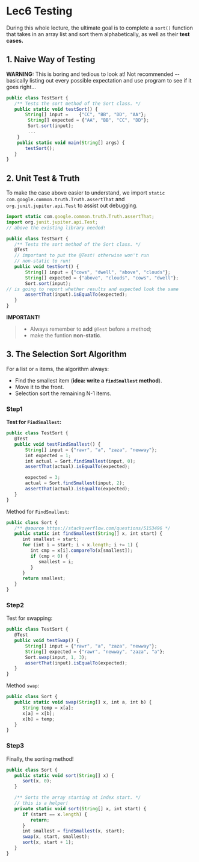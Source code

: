 # Lec6 Testing
During this whole lecture, the ultimate goal is to complete a `sort()` function that takes in an array list and sort them alphabetically, as well as their **test cases.**
## 1. Naive Way of Testing
**WARNING:**
This is boring and tedious to look at!
Not recommended -- basically listing out every possible expectation and use program to see if it goes right...
```js
public class TestSort {
   /** Tests the sort method of the Sort class. */
   public static void testSort() {
       String[] input =    {"CC", "BB", "DD", "AA"};
        String[] expected = {"AA", "BB", "CC", "DD"};
        Sort.sort(input);
        ...
    }
    public static void main(String[] args) {
       testSort();
   }
}
```
## 2. Unit Test & Truth
To make the case above easier to understand, we import `static com.google.common.truth.Truth.assertThat` and `org.junit.jupiter.api.Test` to assist out debugging.
```js
import static com.google.common.truth.Truth.assertThat;
import org.junit.jupiter.api.Test;
// above the existing library needed!

public class TestSort {
   /** Tests the sort method of the Sort class. */
   @Test
   // important to put the @Test! otherwise won't run
   // non-static to run!
   public void testSort() {
       String[] input = {"cows", "dwell", "above", "clouds"};
       String[] expected = {"above", "clouds", "cows", "dwell"};
       Sort.sort(input);
// is going to report whether results and expected look the same
       assertThat(input).isEqualTo(expected);
   }
}
```
**IMPORTANT!**
> - Always remember to **add** `@Test` before a method;
> - make the funtion **non-static**.

## 3. The Selection Sort Algorithm
For a list or `n` items, the algorithm always:
- Find the smallest item (**idea: write a `findSmallest` method**).
- Move it to the front.
- Selection sort the remaining N-1 items.

### Step1
**Test for `FindSmallest`:**
```js
public class TestSort {
   @Test
   public void testFindSmallest() {
       String[] input = {"rawr", "a", "zaza", "newway"};
       int expected = 1;
       int actual = Sort.findSmallest(input, 0);
       assertThat(actual).isEqualTo(expected);

       expected = 3;
       actual = Sort.findSmallest(input, 2);
       assertThat(actual).isEqualTo(expected);
   }
}

```

Method for `FindSmallest`:
```js
public class Sort {
   /** @source https://stackoverflow.com/questions/5153496 */
   public static int findSmallest(String[] x, int start) {
      int smallest = start;
      for (int i = start; i < x.length; i += 1) {
         int cmp = x[i].compareTo(x[smallest]);
         if (cmp < 0) {
            smallest = i;
         }
      }
      return smallest;
   }
}
```

### Step2
Test for swapping:
```js
public class TestSort {
   @Test
   public void testSwap() {
       String[] input = {"rawr", "a", "zaza", "newway"};
       String[] expected = {"rawr", "newway", "zaza", "a"};
       Sort.swap(input, 1, 3);
       assertThat(input).isEqualTo(expected);
   }
}

```
Method `swap`:
```js
public class Sort {
   public static void swap(String[] x, int a, int b) {
      String temp = x[a];
      x[a] = x[b];
      x[b] = temp;
   }
}
```
### Step3
Finally, the sorting method!
```js
public class Sort {
   public static void sort(String[] x) {
      sort(x, 0);
   }

   /** Sorts the array starting at index start. */
   // this is a helper!
   private static void sort(String[] x, int start) {
      if (start == x.length) {
         return;
      }
      int smallest = findSmallest(x, start);
      swap(x, start, smallest);
      sort(x, start + 1);
   }
}
```